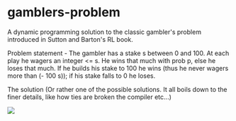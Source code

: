 # gamblers-problem
A dynamic programming solution to the classic gambler's problem introduced in Sutton and Barton's RL book.

Problem statement - The gambler has a stake s between 0 and 100.  At each play he wagers an integer <= s.  He wins that much with prob p, else he loses that much.  If he builds his stake to 100 he wins (thus he never wagers more than (- 100 s)); if his stake falls to 0 he loses.

The solution (Or rather one of the possible solutions. It all boils down to the finer details, like how ties are broken the compiler etc...)

<img src="https://github.com/kraftpunk97/gamblers-problem/blob/master/solution.png">
